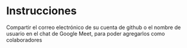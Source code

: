 # Instrucciones

Compartir el correo electrónico de su cuenta de github o el nombre de usuario en el chat de Google Meet,
para poder agregarlos como colaboradores